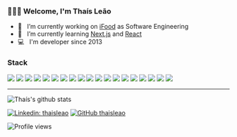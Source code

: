 ### 👩🏼‍💻 Welcome, I'm Thaís Leão

- 🔭 &nbsp; I’m currently working on <a href="http://www.ifood.com.br">iFood</a> as Software Engineering
- 🌱 &nbsp; I’m currently learning [Next.js](https://nextjs.org/) and [React](https://pt-br.reactjs.org/)
- 💻 &nbsp; I'm developer since 2013


### Stack

<img src = "https://img.shields.io/badge/-HTML5-E34F26?style=flat&logo=html5&logoColor=white"> <img src = "https://img.shields.io/badge/-CSS3-1572B6?style=flat&logo=css3&logoColor=white">
<img src="https://img.shields.io/badge/-Sass-cc6699?style=flat&logo=sass&logoColor=ffffff">
<img src="https://img.shields.io/badge/JavaScript-323330?style=flat&logo=javascript&logoColor=F7DF1E">
<img src="https://img.shields.io/badge/Vue.js-35495E?style=flat&logo=vue.js&logoColor=4FC08D">
<img src="https://img.shields.io/badge/-React-000000?style=flat&logo=react&logoColor=00c8ff">
<img src="https://img.shields.io/badge/Markdown-000000?style=flat&logo=markdown&logoColor=white">
<img src="http://img.shields.io/badge/-Git-F1502F?style=flat&logo=git&logoColor=FFFFFF">
<img src="http://img.shields.io/badge/-Github-000000?style=flat&logo=github&logoColor=FFFFFF">
<img src="http://img.shields.io/badge/-VS%20Code-007ACC?style=flat&logo=visual%20studio%20code&logoColor=white">
<img src="https://img.shields.io/badge/-GraphQL-e535ab?style=flat&logo=graphql&logoColor=FFFFFF">
<img src="https://img.shields.io/badge/-Express.js-787878?style=flat">
<img src="https://img.shields.io/badge/-Node.js-3C873A?style=flat&logo=Node.js&logoColor=white">
<img src="https://img.shields.io/badge/-MySQL-F29111?style=flat&logo=mysql&logoColor=FFFFFF">
<img src="https://img.shields.io/badge/PostgreSQL-316192?style=flat&logo=postgresql&logoColor=white">
<img src="https://img.shields.io/badge/-MongoDB-4DB33D?style=flat&logo=mongodb&logoColor=FFFFFF">
<img src="https://img.shields.io/badge/-Progressive Web Apps-5A0FC8?style=flat">
<img src="http://img.shields.io/badge/-Vercel-black?style=flat&logo=vercel&logoColor=white">
<img src="https://img.shields.io/badge/Microsoft_Azure-0089D6?style=flat&logo=microsoft-azure&logoColor=white">

---

![Thaís's github stats](https://github-readme-stats.vercel.app/api?username=thaisleao&show_icons=true&theme=tokyonight&text_color=9f9f9f&count_private=true)


[![Linkedin: thaisleao](https://img.shields.io/badge/-thaisleao-blue?style=flat-square&logo=Linkedin&logoColor=white&link=https://www.linkedin.com/in/tha%C3%ADs-le%C3%A3o-53ab6452/)](https://www.linkedin.com/in/tha%C3%ADs-le%C3%A3o-53ab6452/)
[![GitHub thaisleao](https://img.shields.io/github/followers/thaisleao?label=follow&style=social)](https://github.com/thaisleao)

![Profile views](https://gpvc.arturio.dev/thaisleao) 
